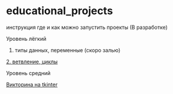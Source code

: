 # educational_projects

инструкция где и как можно запустить проекты (В разработке)


Уровень лёгкий

1. типы данных, переменные (скоро залью)

[2. ветвление, циклы](https://github.com/monaxovdulov/LearnPython/tree/main/edu_projects/easy/2.%20Control%20Structures)


Уровень средний

[Викторина на tkinter](https://github.com/monaxovdulov/quize_tk/blob/main/main.py "Средний уровень")






